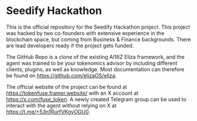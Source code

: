 # Seedify Hackathon
This is the official repository for the Seedify Hackathon project. This project was hacked by two co-founders with extensive experience in the blockchain space, but coming from Business & Finance backgrounds. There are lead developers ready if the project gets funded.

The GitHub Repo is a clone of the existing AI16Z Eliza framework, and the agent was trained to be your tokenomics advisor by including different clients, plugins, as well as knowledge.
Most documentation can therefore be found on https://github.com/elizaOS/eliza. 

The official website of the project can be found at https://tokenfuse.framer.website/ with an X account at https://x.com/fuse_token.
A newly created Telegram group can be used to interact with the agent without relying on X at https://t.me/+53n1RurfVKgyOGU0.
